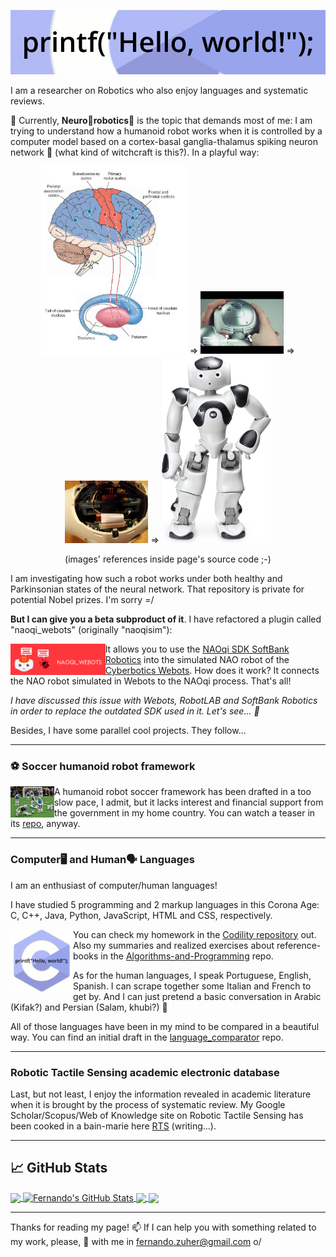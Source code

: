 <!--
**fernandozuher/fernandozuher** is a ✨ _special_ ✨ repository because its `README.md` (this file) appears on your GitHub profile.

Here are some ideas to get you started:

- 🔭 I’m currently working on ...
- 🌱 I’m currently learning ...
- 👯 I’m looking to collaborate on ...
- 🤔 I’m looking for help with ...
- 💬 Ask me about ...
- 📫 How to reach me: ...
- 😄 Pronouns: ...
- ⚡ Fun fact: ...
-->

<p align="center"><img src="https://github.com/fernandozuher/fernandozuher/blob/master/images/hello_programming.gif"></p>

I am a researcher on Robotics who also enjoy languages and systematic reviews.

🔭 Currently, **Neuro🧠robotics🤖** is the topic that demands most of me: I am trying to understand how a humanoid robot works when it is controlled by a computer model based on a cortex-basal ganglia-thalamus spiking neuron network 🧙 (what kind of witchcraft is this?). In a playful way:

<!--
16 August 2020
Brain image: http://what-when-how.com/neuroscience/the-basal-ganglia-motor-systems-part-1/
NAO closed head: https://www.youtube.com/watch?v=VzznYm_fzmk
NAO opened head: https://staff.fnwi.uva.nl/a.visser/research/nao/Labbook2017.html
-->

<p align="center"><img height="300px" src="https://github.com/fernandozuher/fernandozuher/blob/master/images/brain.jpg">
=>
<img height="100px" src="https://github.com/fernandozuher/fernandozuher/blob/master/images/nao_closed_head.jpg">
=>
<img height="100px" src="https://github.com/fernandozuher/fernandozuher/blob/master/images/nao_opened_head.jpg">
=>
<img height="300px" src="https://github.com/fernandozuher/fernandozuher/blob/master/images/nao.webp">
</p>

<p align="center">(images' references inside page's source code ;-)</p>

I am investigating how such a robot works under both healthy and Parkinsonian states of the neural network. That repository is private for potential Nobel prizes. I'm sorry =/

**But I can give you a beta subproduct of it**. I have refactored a plugin called "naoqi_webots" (originally "naoqisim"):

[<img height="50px" align="left" src="https://github.com/fernandozuher/fernandozuher/blob/master/images/naoqi_webots.png">](https://github.com/fernandozuher/naoqi_webots) It allows you to use the [NAOqi SDK SoftBank Robotics](https://developer.softbankrobotics.com/nao6/downloads/nao6-downloads-linux) into the simulated NAO robot of the [Cyberbotics Webots](https://www.cyberbotics.com/). How does it work? It connects the NAO robot simulated in Webots to the NAOqi process. That's all!

*I have discussed this issue with Webots, RobotLAB and SoftBank Robotics in order to replace the outdated SDK used in it. Let's see... 🤔*

Besides, I have some parallel cool projects. They follow...

---
### ⚽ Soccer humanoid robot framework
[<img height="50px" align="left" src="https://github.com/fernandozuher/fernandozuher/blob/master/images/soccer.png">](https://github.com/fernandozuher/humanoid_soccer) A humanoid robot soccer framework has been drafted in a too slow pace, I admit, but it lacks interest and financial support from the government in my home country. You can watch a teaser in its [repo](https://github.com/fernandozuher/humanoid_soccer), anyway.

---
### Computer🖥 and Human🗣 Languages
I am an enthusiast of computer/human languages!

I have studied 5 programming and 2 markup languages in this Corona Age: C, C++, Java, Python, JavaScript, HTML and CSS, respectively.

[<img align="left" width="100px" src="https://github.com/fernandozuher/fernandozuher/blob/master/images/programming.gif">](https://github.com/fernandozuher/Codility)
You can check my homework in the [Codility repository](https://github.com/fernandozuher/Codility) out. Also my summaries and realized exercises about reference-books in the [Algorithms-and-Programming](https://github.com/fernandozuher/Algorithms-and-Programming) repo.

As for the human languages, I speak Portuguese, English, Spanish. I can scrape together some Italian and French to get by. And I can just pretend a basic conversation in Arabic (Kifak?) and Persian (Salam, khubi?) 😬

All of those languages have been in my mind to be compared in a beautiful way. You can find an initial draft in the [language_comparator](https://github.com/fernandozuher/language_comparator) repo.

---
### Robotic Tactile Sensing academic electronic database
Last, but not least, I enjoy the information revealed in academic literature when it is brought by the process of systematic review. My Google Scholar/Scopus/Web of Knowledge site on Robotic Tactile Sensing has been cooked in a bain-marie here [RTS](https://github.com/fernandozuher/RTS) (writing...).

---

## &#x1f4c8; GitHub Stats

<a href="https://github.com/fernandozuher/fernandozuher">
  <img align="center" src="https://github-readme-stats.vercel.app/api/top-langs/?username=fernandozuher&hide=java,html&title_color=ffffff&text_color=c9cacc&icon_color=2bbc8a&bg_color=1d1f21" />
</a>
<a href="https://github.com/fernandozuher/fernandozuher">
  <img align="center" src="https://github-readme-stats.vercel.app/api?username=fernandozuher&show_icons=true&line_height=33&count_private=true&title_color=ffffff&text_color=c9cacc&icon_color=2bbc8a&bg_color=1d1f21" alt="Fernando's GitHub Stats" />
</a>

<a href="https://github.com/fernandozuher/naoqi_webots">
  <img align="center" src="https://github-readme-stats.vercel.app/api/pin/?username=fernandozuher&repo=naoqi_webots&title_color=ffffff&text_color=c9cacc&icon_color=2bbc8a&bg_color=1d1f21" />
</a>

<a href="https://github.com/fernandozuher/Codility">
  <img align="center" src="https://github-readme-stats.vercel.app/api/pin/?username=fernandozuher&repo=Codility&title_color=ffffff&text_color=c9cacc&icon_color=2bbc8a&bg_color=1d1f21" />
</a>   

---
Thanks for reading my page! 📫 If I can help you with something related to my work, please, 💬 with me in fernando.zuher@gmail.com o/